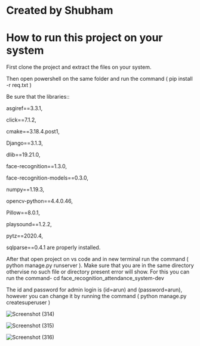 # Created by Shubham
# How to run this project on your system

First clone the project and extract the files on your system.

Then open powershell on the same folder and run the command  ( pip install -r req.txt  )

Be sure that the  libraries::

asgiref==3.3.1,

click==7.1.2,

cmake==3.18.4.post1,

Django==3.1.3,

dlib==19.21.0,

face-recognition==1.3.0,

face-recognition-models==0.3.0,

numpy==1.19.3,

opencv-python==4.4.0.46,

Pillow==8.0.1,

playsound==1.2.2,

pytz==2020.4,

sqlparse==0.4.1   are properly installed.

After that open project on vs code and in new terminal run the command  ( python manage.py runserver  ). Make sure that you are in the same directory othervise no such file or directory present error will show. For this you can run the command- cd face_recognition_attendance_system-dev 

The id and password for admin login is (id=arun) and (password=arun), however you can change it by running the command ( python manage.py createsuperuser  )

![Screenshot (314)](https://user-images.githubusercontent.com/98249951/170855597-2eaf00c8-4029-4017-a5e0-2d4617520388.png)

![Screenshot (315)](https://user-images.githubusercontent.com/98249951/170855598-811a6af1-9ade-46a1-95f6-8e1b38acdc2c.png)

![Screenshot (316)](https://user-images.githubusercontent.com/98249951/170855601-f9ab1748-0300-4c11-bbf9-607e1459c1fd.png)
